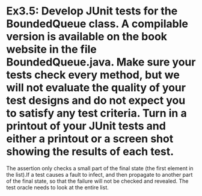 # Ex3.5: Develop JUnit tests for the BoundedQueue class. A compilable version is available on the book website in the file BoundedQueue.java. Make sure your tests check every method, but we will not evaluate the quality of your test designs and do not expect you to satisfy any test criteria. Turn in a printout of your JUnit tests and either a printout or a screen shot showing the results of each test.

The assertion only checks a small part of the final state (the first element in the list).If a test causes a fault to infect, and then propagate to another part of the final state, so that the failure will not be checked and revealed. The test oracle needs to look at the entire list.
